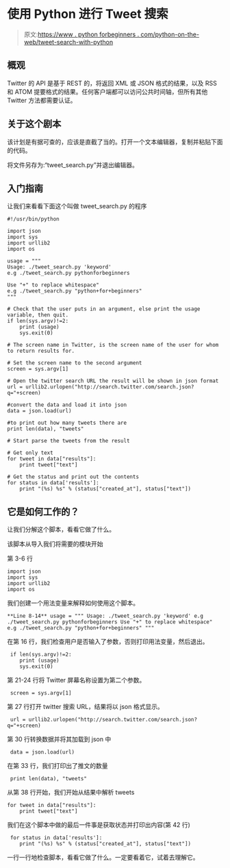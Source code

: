 # 使用 Python 进行 Tweet 搜索

> 原文:[https://www . python forbeginners . com/python-on-the-web/tweet-search-with-python](https://www.pythonforbeginners.com/python-on-the-web/tweet-search-with-python)

## 概观

Twitter 的 API 是基于 REST 的，将返回 XML 或 JSON 格式的结果，以及 RSS 和 ATOM 提要格式的结果。任何客户端都可以访问公共时间轴，但所有其他 Twitter 方法都需要认证。

## 关于这个剧本

该计划是有据可查的，应该是直截了当的。打开一个文本编辑器，复制并粘贴下面的代码。

将文件另存为:“tweet_search.py”并退出编辑器。

## 入门指南

让我们来看看下面这个叫做 tweet_search.py 的程序

```
#!/usr/bin/python

import json
import sys
import urllib2
import os

usage = """
Usage: ./tweet_search.py 'keyword'
e.g ./tweet_search.py pythonforbeginners

Use "+" to replace whitespace"
e.g ./tweet_search.py "python+for+beginners"
"""

# Check that the user puts in an argument, else print the usage variable, then quit.
if len(sys.argv)!=2:
    print (usage)
    sys.exit(0)

# The screen name in Twitter, is the screen name of the user for whom to return results for. 

# Set the screen name to the second argument
screen = sys.argv[1]

# Open the twitter search URL the result will be shown in json format
url = urllib2.urlopen("http://search.twitter.com/search.json?q="+screen)

#convert the data and load it into json
data = json.load(url)

#to print out how many tweets there are
print len(data), "tweets"

# Start parse the tweets from the result

# Get only text
for tweet in data["results"]:
    print tweet["text"]

# Get the status and print out the contents
for status in data['results']:
    print "(%s) %s" % (status["created_at"], status["text"]) 
```

## 它是如何工作的？

让我们分解这个脚本，看看它做了什么。

该脚本从导入我们将需要的模块开始

第 3-6 行

```
import json
import sys
import urllib2
import os 
```

我们创建一个用法变量来解释如何使用这个脚本。

`**Line 8-14** usage = """ Usage: ./tweet_search.py 'keyword' e.g ./tweet_search.py pythonforbeginners Use "+" to replace whitespace" e.g ./tweet_search.py "python+for+beginners" """`

在第 16 行，我们检查用户是否输入了参数，否则打印用法变量，然后退出。

```
 if len(sys.argv)!=2:
    print (usage)
    sys.exit(0) 
```

第 21-24 行将 Twitter 屏幕名称设置为第二个参数。

```
 screen = sys.argv[1] 
```

第 27 行打开 twitter 搜索 URL，结果将以 json 格式显示。

```
 url = urllib2.urlopen("http://search.twitter.com/search.json?q="+screen) 
```

第 30 行转换数据并将其加载到 json 中

```
 data = json.load(url) 
```

在第 33 行，我们打印出了推文的数量

```
 print len(data), "tweets" 
```

从第 38 行开始，我们开始从结果中解析 tweets

```
for tweet in data["results"]:
    print tweet["text"] 
```

我们在这个脚本中做的最后一件事是获取状态并打印出内容(第 42 行)

```
 for status in data['results']:
    print "(%s) %s" % (status["created_at"], status["text"]) 
```

一行一行地检查脚本，看看它做了什么。一定要看着它，试着去理解它。